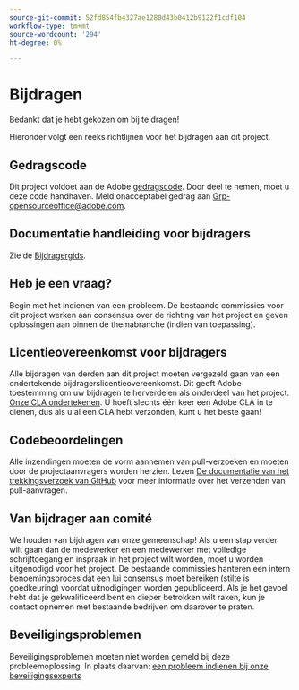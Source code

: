 ```yaml
---
source-git-commit: 52fd854fb4327ae1280d43b0412b9122f1cdf104
workflow-type: tm+mt
source-wordcount: '294'
ht-degree: 0%

---
```

# Bijdragen

Bedankt dat je hebt gekozen om bij te dragen!

Hieronder volgt een reeks richtlijnen voor het bijdragen aan dit project.

## Gedragscode

Dit project voldoet aan de Adobe [gedragscode](code-of-conduct.md). Door deel te nemen, moet u deze code handhaven. Meld onacceptabel gedrag aan
[Grp-opensourceoffice@adobe.com](mailto:Grp-opensourceoffice@adobe.com).

## Documentatie handleiding voor bijdragers

Zie de [Bijdragergids](https://experienceleague.adobe.com/docs/contributor/contributor-guide/introduction.html).

## Heb je een vraag?

Begin met het indienen van een probleem. De bestaande commissies voor dit project werken aan consensus over de richting van het project en geven oplossingen aan binnen de themabranche (indien van toepassing).

## Licentieovereenkomst voor bijdragers

Alle bijdragen van derden aan dit project moeten vergezeld gaan van een ondertekende bijdragerslicentieovereenkomst. Dit geeft Adobe toestemming om uw bijdragen te herverdelen als onderdeel van het project. [Onze CLA ondertekenen](http://opensource.adobe.com/cla.html). U hoeft slechts één keer een Adobe CLA in te dienen, dus als u al een CLA hebt verzonden, kunt u het beste gaan!

## Codebeoordelingen

Alle inzendingen moeten de vorm aannemen van pull-verzoeken en moeten door de projectaanvragers worden herzien. Lezen [De documentatie van het trekkingsverzoek van GitHub](https://help.github.com/articles/about-pull-requests/)
voor meer informatie over het verzenden van pull-aanvragen.

<!--
Lastly, please follow the [pull request template](PULL_REQUEST_TEMPLATE.md) when
submitting a pull request!
-->

## Van bijdrager aan comité

We houden van bijdragen van onze gemeenschap! Als u een stap verder wilt gaan dan de medewerker en een medewerker met volledige schrijftoegang en inspraak in het project wilt worden, moet u worden uitgenodigd voor het project. De bestaande commissies hanteren een intern benoemingsproces dat een lui consensus moet bereiken (stilte is goedkeuring) voordat uitnodigingen worden gepubliceerd. Als je het gevoel hebt dat je gekwalificeerd bent en dieper betrokken wilt raken, kun je contact opnemen met bestaande bedrijven om daarover te praten.

## Beveiligingsproblemen

Beveiligingsproblemen moeten niet worden gemeld bij deze probleemoplossing. In plaats daarvan: [een probleem indienen bij onze beveiligingsexperts](https://helpx.adobe.com/security/alertus.html)
